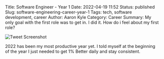 Title: Software Engineer - Year 1
Date: 2022-04-19 11:52
Status: published
Slug: software-engineering-career-year-1
Tags: tech, software development, career
Author: Aaron Kyle
Category: Career
Summary: My only goal with the first role was to get in. I did it. How do i feel about my first role?


![Tweet Screenshot]({static}/images/Screen%20Shot%202022-04-15%20at%2001.04.31.png "Motto")

2022 has been my most productive year yet. I told myself at the beginning of the year I just needed to get 1% Better daily and stay consistent.